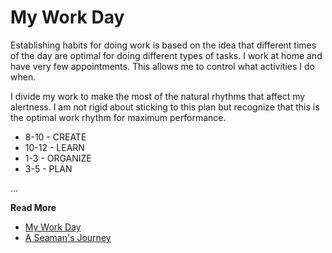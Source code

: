 # My Work Day

Establishing habits for doing work is based on the idea that different times of the day are optimal
for doing different types of tasks. I work at home and have very few appointments. This allows me
to control what activities I do when.

I divide my work to make the most of the natural rhythms that affect my alertness. I am not rigid
about sticking to this plan but recognize that this is the optimal work rhythm for maximum
performance. 

* 8-10 - CREATE
* 10-12 - LEARN
* 1-3 - ORGANIZE
* 3-5 - PLAN


...

**Read More**

* [My Work Day](https://seamansguide.com/book/journey/WorkDay.md)
* [A Seaman's Journey](https://seamansguide.com/book/journey)

